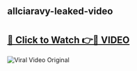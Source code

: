 ## allciaravy-leaked-video 

# <h2><a href="http://freeplayer.one?title=allciaravy-leaked-video&ref=21J">🔗 Click to Watch 👉🔴 VIDEO</a></h2>

<a href="http://freeplayer.one?title=allciaravy-leaked-video&ref=21J" rel="nofollow" data-target="animated-image.originalLink"><img src="https://i.ibb.co.com/xMMVF88/686577567.gif" alt="Viral Video Original" style="max-width: 100%; display: inline-block;" data-target="animated-image.originalImage"></a>

